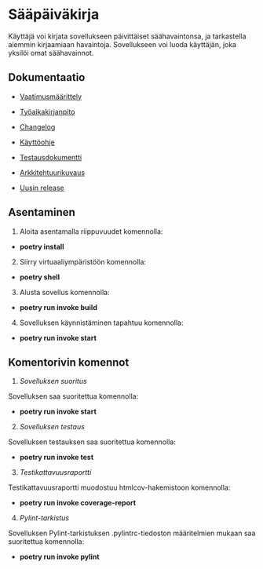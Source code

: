 # Sääpäiväkirja #

Käyttäjä voi kirjata sovellukseen päivittäiset säähavaintonsa, ja tarkastella aiemmin kirjaamiaan havaintoja. Sovellukseen voi luoda käyttäjän, joka yksilöi omat säähavainnot.

## Dokumentaatio ##

- [Vaatimusmäärittely](https://github.com/sansilla/ot-harjoitustyo/blob/master/dokumentaatio/vaatimusmaarittely.md)

- [Työaikakirjanpito](https://github.com/sansilla/ot-harjoitustyo/blob/master/dokumentaatio/tuntikirjanpito.md)

- [Changelog](https://github.com/sansilla/ot-harjoitustyo/blob/master/dokumentaatio/changelog.md)

- [Käyttöohje](https://github.com/sansilla/ot-harjoitustyo/blob/master/dokumentaatio/kayttoohje.md)

- [Testausdokumentti](https://github.com/sansilla/ot-harjoitustyo/blob/master/dokumentaatio/testaus.md)

- [Arkkitehtuurikuvaus](https://github.com/sansilla/ot-harjoitustyo/blob/master/dokumentaatio/arkkitehtuuri.md)

- [Uusin release](https://github.com/sansilla/ot-harjoitustyo/releases/tag/viikko6)

## Asentaminen ##

1. Aloita asentamalla riippuvuudet komennolla:

- **poetry install**

2. Siirry virtuaaliympäristöön komennolla:

- **poetry shell**

3. Alusta sovellus komennolla:

- **poetry run invoke build**

4. Sovelluksen käynnistäminen tapahtuu komennolla:

- **poetry run invoke start**

## Komentorivin komennot ##

1. *Sovelluksen suoritus*

Sovelluksen saa suoritettua komennolla:

- **poetry run invoke start**

2. *Sovelluksen testaus*

Sovelluksen testauksen saa suoritettua komennolla:

- **poetry run invoke test**

3. *Testikattavuusraportti*

Testikattavuusraportti muodostuu htmlcov-hakemistoon komennolla:

- **poetry run invoke coverage-report**

4. *Pylint-tarkistus*

Sovelluksen Pylint-tarkistuksen .pylintrc-tiedoston määritelmien mukaan saa suoritettua komennolla:

- **poetry run invoke pylint**
